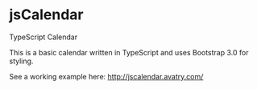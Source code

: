 # jsCalendar
TypeScript Calendar

This is a basic calendar written in TypeScript and uses Bootstrap 3.0 for styling.

See a working example here:
http://jscalendar.avatry.com/
